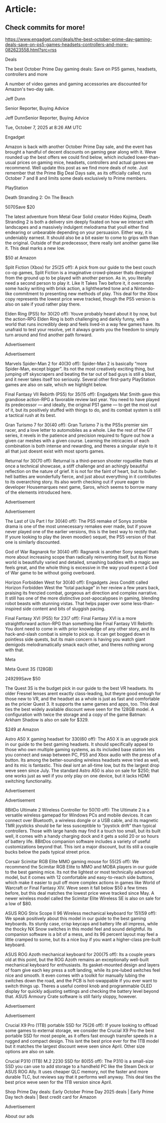 # Article:

## Check commits for more!
https://www.engadget.com/deals/the-best-october-prime-day-gaming-deals-save-on-ps5-games-headsets-controllers-and-more-082623558.html?src=rss

Deals

The best October Prime Day gaming deals: Save on PS5 games, headsets, controllers and more

A number of video games and gaming accessories are discounted for Amazon's two-day sale.

Jeff Dunn

Senior Reporter, Buying Advice

Jeff DunnSenior Reporter, Buying Advice

Tue, October 7, 2025 at 8:26 AM UTC

Engadget

Amazon is back with another October Prime Day sale, and the event has brought a handful of decent discounts on gaming gear along with it. Weve rounded up the best offers we could find below, which included lower-than-usual prices on gaming mice, headsets, controllers and actual games we recommend. Well update this post as we find more deals of note. Just remember that the Prime Big Deal Days sale, as its officially called, runs October 7 and 8 and limits some deals exclusively to Prime members.

PlayStation

Death Stranding 2: On The Beach

$50$70Save $20

The latest adventure from Metal Gear Solid creator Hideo Kojima, Death Stranding 2 is both a delivery sim deeply fixated on how we interact with landscapes and a massively indulgent melodrama that youll either find endearing or unbearable depending on your persuasion. Either way, it is undeniably earnest. It should also be a bit easier to come to grips with than the original. Outside of that predecessor, there really isnt another game like it. This deal marks a new low.

$50 at Amazon

Split Fiction (Xbox) for $25 ($25 off): A pick from our guide to the best couch co-op games, Split Fiction is a imaginative crowd-pleaser thats designed from the ground up to be played with another person. As in, you literally need a second person to play it. Like It Takes Two before it, it overcomes some hacky writing with brisk action, a lighthearted tone and a Nintendo-like commitment to presenting new methods of play. This deal for the Xbox copy represents the lowest price weve tracked, though the PS5 version is also on sale if youd rather play there.

Elden Ring (PS5) for $30 ($20 off): Youve probably heard about it by now, but the action-RPG Elden Ring is both challenging and darkly funny, with a world that runs incredibly deep and feels lived-in a way few games have. Its unafraid to test your resolve, yet it always grants you the freedom to simply turn around and find another path forward.

Advertisement

Advertisement

Marvels Spider-Man 2 for $40 ($30 off): Spider-Man 2 is basically “more Spider-Man, except bigger”. Its not the most creatively exciting thing, but jumping off skyscrapers and beating the tar out of bad guys is still a blast, and it never takes itself too seriously. Several other first-party PlayStation games are also on sale, which we highlight below.

Final Fantasy VII Rebirth (PS5) for $35 ($15 off): Engadgets Mat Smith gave this grandiose action-RPG a favorable review last year. You need to have played its predecessor — and ideally, the original PS1 game — to get the most out of it, but its positively stuffed with things to do, and its combat system is still a tactical rush at its best.

Gran Turismo 7 for $30 ($40 off): Gran Turismo 7 is the PS5s premier sim racer, and a love letter to automobiles as a whole. Like the rest of the GT series, it revels in the patience and precision required to figure out how a given car meshes with a given course. Learning the intricacies of each combination is both intense and rewarding, and theres a singular style to it all that just doesnt exist with most sports games.

Returnal for $30 ($70 off): Returnal is a third-person shooter roguelike thats at once a technical showcase, a stiff challenge and an achingly beautiful reflection on the nature of grief. It is not for the faint of heart, but its bullet-hell battles are wonderfully fierce, and just about everything in it contributes to its overarching story. Its also worth checking out if youre eager to developer Housemarques next game, Saros, which seems to borrow many of the elements introduced here.

Advertisement

Advertisement

The Last of Us Part I for $30 ($40 off): The PS5 remake of Sonys zombie drama is one of the most unnecessary remakes ever made, but if youve never played one of the earlier versions, this is the best way to rectify that. If youre looking to play the (even moodier) sequel, the PS5 version of that one is similarly discounted.

God of War Ragnarok for $30 ($40 off): Ragnarok is another Sony sequel thats more about increasing scope than radically reinventing itself, but its Norse world is beautifully varied and detailed, smashing baddies with a magic axe feels great, and the whole thing is excessive in the way youd expect a God of War game to be without going overboard.

Horizon Forbidden West for $30 ($40 off): Engadgets Jess Conditt called Horizon Forbidden West the “total package” in her review a few years back, praising its frenzied combat, gorgeous art direction and complex narrative. It still has one of the more distinctive post-apocalypses in gaming, blending robot beasts with stunning vistas. That helps paper over some less-than-inspired side content and bits of sluggish pacing.

Final Fantasy XVI (PS5) for $23 ($7 off): Final Fantasy XVI is a more straightforward action-RPG than something like Final Fantasy VII Rebirth: You dont need to come in with prior knowledge of any other story, and its hack-and-slash combat is simple to pick up. It can get bogged down in pointless side quests, but its main concern is having you watch giant demigods melodramatically smack each other, and theres nothing wrong with that.

Meta

Meta Quest 3S (128GB)

$249$299Save $50

The Quest 3S is the budget pick in our guide to the best VR headsets. Its older Fresnel lenses arent exactly class-leading, but theyre good enough for those new to VR, and the headset as a whole is just as fast and comfortable as the pricier Quest 3. It supports the same games and apps, too. This deal ties the best widely available discount weve seen for the 128GB model. A configuration with twice the storage and a copy of the game Batman: Arkham Shadow is also on sale for $329.

$249 at Amazon

Astro A50 X gaming headset for $330 ($60 off): The A50 X is an upgrade pick in our guide to the best gaming headsets. It should specifically appeal to those who own multiple gaming systems, as its included base station lets you connect and swap between PC, PS5 and Xbox audio with the press of a button. Its among the better-sounding wireless headsets weve tried as well, and its mic is fantastic. This deal isnt an all-time low, but its the largest drop weve seen since July. The standard Astro A50 is also on sale for $250; that one works just as well if you only play on one device, but it lacks HDMI switching functionality.

Advertisement

Advertisement

8BitDo Ultimate 2 Wireless Controller for $50 ($10 off): The Ultimate 2 is a versatile wireless gamepad for Windows PCs and mobile devices. It can connect over Bluetooth, a wireless dongle or a USB cable, and its magnetic TMR joysticks should be far less susceptible to “joystick drift” than typical controllers. Those with large hands may find it a touch too small, but its built well, it comes with a handy charging dock and it gets a solid 20 or so hours of battery life. 8BitDos companion software includes a variety of useful customizations beyond that. This isnt a major discount, but its still a couple bucks below the pads typical street price.

Corsair Scimitar RGB Elite MMO gaming mouse for $55 ($25 off): We recommend the Scimitar RGB Elite to MMO and MOBA players in our guide to the best gaming mice. Its not the lightest or most technically advanced model, but it comes with 12 comfortable and easy-to-reach side buttons, which make it easier to pull off more complex actions in games like World of Warcraft or Final Fantasy XIV. Weve seen it fall below $50 a few times before, but this deal matches the lowest price weve tracked since May. A newer wireless model called the Scimitar Elite Wireless SE is also on sale for a low of $80.

ASUS ROG Strix Scope II 96 Wireless mechanical keyboard for $151 ($59 off): We speak positively about this model in our guide to the best gaming keyboards. Its sturdy case, crisp keycaps and battery life all impress, while the thocky NX Snow switches in this model feel and sound delightful. Its companion software is a bit of a mess, and its 96 percent layout may feel a little cramped to some, but its a nice buy if you want a higher-class pre-built keyboard.

ASUS ROG Azoth mechanical keyboard for $200 ($75 off): Its a couple years old at this point, but the ROG Azoth remains an exceptionally well-built mechanical keyboard for enthusiasts. Its gasket-mounted design and layers of foam give each key press a soft landing, while its pre-lubed switches feel nice and smooth. It even comes with a toolkit for manually lubing the switches down the road, and the PCB is hot-swappable if you ever want to switch things up. Theres a useful control knob and programmable OLED display for quickly adjusting settings and checking the battery level beyond that. ASUS Armoury Crate software is still fairly sloppy, however.

Advertisement

Advertisement

Crucial X9 Pro (1TB) portable SSD for $75 ($26 off): If youre looking to offload some games to external storage, we consider the Crucial X9 Pro the best portable SSD for most people, as it offers fast enough transfer speeds in a rugged and compact design. This isnt the best price ever for the 1TB model but it matches the largest discount weve seen since April. Other size options are also on sale.

Crucial P310 (1TB) M.2 2230 SSD for $80 ($55 off): The P310 is a small-size SSD you can use to add storage to a handheld PC like the Steam Deck or ASUS ROG Ally. It uses cheaper QLC memory, not the faster and more durable TLC, but reviews say that it performs well anyway. This deal ties the best price weve seen for the 1TB version since April.

Shop Prime Day deals: Early October Prime Day 2025 deals | Early Prime Day tech deals | Best credit card for Amazon

Advertisement

About our ads